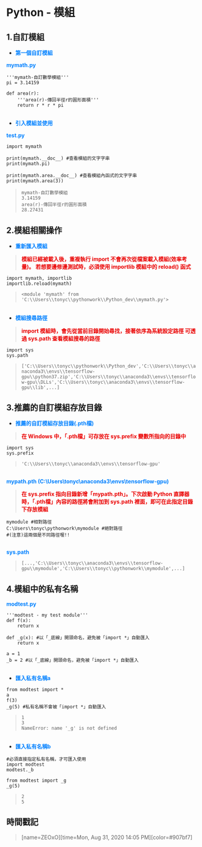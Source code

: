 # Python - 模組

## 1.自訂模組

* <font color="#0080FF">**第一個自訂模組**</font>

<font color="#0080FF">**mymath.py**</font>

```python=+
'''mymath-自訂數學模組'''
pi = 3.14159

def area(r):
    '''area(r)-傳回半徑r的圓形面積'''
    return r * r * pi
```

## 
* <font color="#0080FF">**引入模組並使用**</font>

<font color="#0080FF">**test.py**</font>

```python=+
import mymath

print(mymath.__doc__) #查看模組的文字字串
print(mymath.pi)

print(mymath.area.__doc__) #查看模組內函式的文字字串
print(mymath.area(3))
```

> ```mymath-自訂數學模組```</br>
> ```3.14159```</br>
> ```area(r)-傳回半徑r的圓形面積```</br>
> ```28.27431```

## 2.模組相關操作

* <font color="#0080FF">**重新匯入模組**</font>

> <font color="#EA0000">**模組已經被載入後，重複執行 import 不會再次從檔案載入模組(效率考量)。
> 若想要邊修邊測試時，必須使用 importlib 模組中的 reload() 函式**</font>

```python=+
import mymath, importlib
importlib.reload(mymath)
```

> ```<module 'mymath' from 'C:\\Users\\tonyc\\pythonwork\\Python_dev\\mymath.py'>```

##
* <font color="#0080FF">**模組搜尋路徑**</font>

> <font color="#EA0000">**import 模組時，會先從當前目錄開始尋找，接著依序為系統設定路徑
> 可透過 sys.path 查看模組搜尋的路徑**</font>

```python=+
import sys
sys.path
```

> ```['C:\\Users\\tonyc\\pythonwork\\Python_dev','C:\\Users\\tonyc\\anaconda3\\envs\\tensorflow-gpu\\python37.zip','C:\\Users\\tonyc\\anaconda3\\envs\\tensorflow-gpu\\DLLs','C:\\Users\\tonyc\\anaconda3\\envs\\tensorflow-gpu\\lib',...]```

## 3.推薦的自訂模組存放目錄
* <font color="#0080FF">**推薦的自訂模組存放目錄(.pth檔)**</font>

> <font color="#EA0000">**在 Windows 中，「.pth檔」可存放在 sys.prefix 變數所指向的目錄中**</font>

```python=+
import sys
sys.prefix
```

> ```'C:\\Users\\tonyc\\anaconda3\\envs\\tensorflow-gpu'```
##
<font color="#0080FF">**mypath.pth (C:\\Users\\tonyc\\anaconda3\\envs\\tensorflow-gpu)**</font>

> <font color="#EA0000">**在 sys.prefix 指向目錄新增「mypath.pth」。下次啟動 Python 直譯器時，「.pth檔」內容的路徑將會附加到 sys.path 裡面，即可在此指定目錄下存放模組**</font>

```python=+
mymodule #相對路徑
C:\Users\tonyc\pythonwork\mymodule #絕對路徑
#(注意)這兩個是不同路徑喔!!
```
##
<font color="#0080FF">**sys.path**</font>

>```[...,'C:\\Users\\tonyc\\anaconda3\\envs\\tensorflow-gpu\\mymodule','C:\\Users\\tonyc\\pythonwork\\mymodule',...]```

## 4.模組中的私有名稱

<font color="#0080FF">**modtest.py**</font>

```python=+
'''modtest - my test module'''
def f(x):
    return x

def _g(x): #以「_底線」開頭命名，避免被「import *」自動匯入
    return x

a = 1
_b = 2 #以「_底線」開頭命名，避免被「import *」自動匯入
```
##
* <font color="#0080FF">**匯入私有名稱a**</font>

```python=+
from modtest import *
a
f(3)
_g(5) #私有名稱不會被「import *」自動匯入
```
> ```1```</br>
> ```3```</br>
> ```NameError: name '_g' is not defined```
## 
* <font color="#0080FF">**匯入私有名稱b**</font>

```python=+
#必須直接指定私有名稱，才可匯入使用
import modtest
modtest._b 

from modtest import _g
_g(5)
```

> ```2```</br>
> ```5```

## 時間戳記

> [name=ZEOxO][time=Mon, Aug 31, 2020 14:05 PM][color=#907bf7]